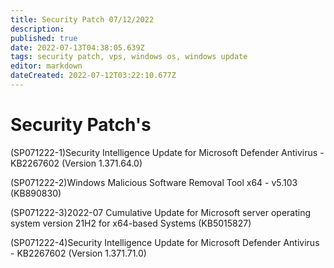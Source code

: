 ```yaml
---
title: Security Patch 07/12/2022
description: 
published: true
date: 2022-07-13T04:38:05.639Z
tags: security patch, vps, windows os, windows update
editor: markdown
dateCreated: 2022-07-12T03:22:10.677Z
---
```


# Security Patch's
(SP071222-1)Security Intelligence Update for Microsoft Defender Antivirus - KB2267602 (Version 1.371.64.0)

(SP071222-2)Windows Malicious Software Removal Tool x64 - v5.103 (KB890830)

(SP071222-3)2022-07 Cumulative Update for Microsoft server operating system version 21H2 for x64-based Systems (KB5015827)

(SP071222-4)Security Intelligence Update for Microsoft Defender Antivirus - KB2267602 (Version 1.371.71.0)